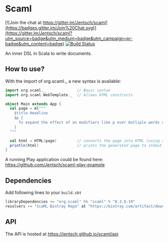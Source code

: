 Scaml
====

[![Join the chat at https://gitter.im/Jentsch/scaml](https://badges.gitter.im/Join%20Chat.svg)](https://gitter.im/Jentsch/scaml?utm_source=badge&utm_medium=badge&utm_campaign=pr-badge&utm_content=badge)
[![Build Status](https://travis-ci.org/Jentsch/scaml.svg?branch=master)](https://travis-ci.org/Jentsch/scaml)

An inner DSL in Scala to write documents.

How to use?
-----------

With the import of org.scaml._ a new syntax is available:

```scala
import org.scaml._              // Basic syntax
import org.scaml.WebTemplate._  // Allows HTML constructs

object Main extends App {
  val page = ml"""
    $title Headline
    $p {
      To expand the effect of an modifiers like p over mutliple words use currly braces.
    }
  """

  val html = HTML(page)         // converts the page into HTML (using scala.xml)
  println(html)                 // prints the generated page to stdout
}
```

A running Play application could be found here: https://github.com/Jentsch/scaml-play-example

Dependencies
------------

Add following lines to your `build.sbt`
```sbt
libraryDependencies += "org.scaml" %% "scaml" % "0.3.0.19"
resolvers += "ScaML Bintray Repo" at "https://bintray.com/artifact/download/jentsch/maven/"
```

API
----
The API is hosted at https://jentsch.github.io/scaml/api

